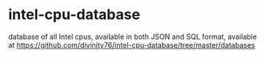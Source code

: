 # intel-cpu-database
database of all Intel cpus, available in both JSON and SQL format, available at https://github.com/divinity76/intel-cpu-database/tree/master/databases
